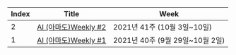 |Index|Title|Week|
|---|---|---|
|2|[AI (아마도)Weekly #2](https://velog.io/@kimjunil/AI-Weekly-2)|2021년 41주 (10월 3일~10일)|
|1|[AI (아마도)Weekly #1](https://velog.io/@kimjunil/AI-Weekly-1)|2021년 40주 (9월 29일~10월 2일)|